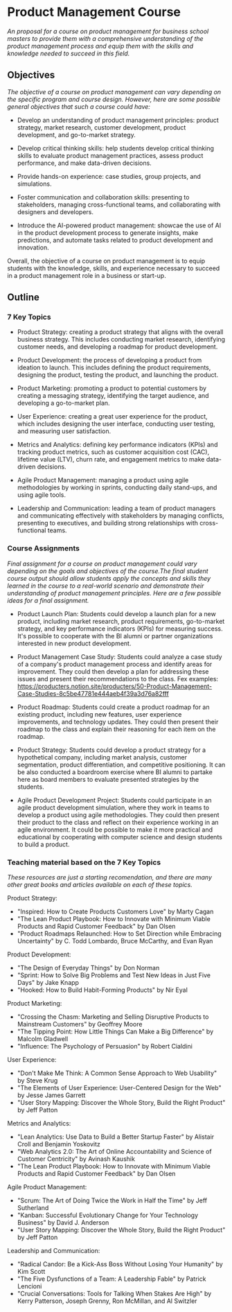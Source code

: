 # Product Management Course 
_An proposal for a course on product management for business school masters to provide them with a comprehensive understanding of the product management process and equip them with the skills and knowledge needed to succeed in this field._

## Objectives
_The objective of a course on product management can vary depending on the specific program and course design. However, here are some possible general objectives that such a course could have:_

- Develop an understanding of product management principles: product strategy, market research, customer development, product development, and go-to-market strategy.

- Develop critical thinking skills: help students develop critical thinking skills to evaluate product management practices, assess product performance, and make data-driven decisions.

- Provide hands-on experience: case studies, group projects, and simulations.

- Foster communication and collaboration skills: presenting to stakeholders, managing cross-functional teams, and collaborating with designers and developers.

- Introduce the AI-powered product management: showcae the use of AI in the product development process to generate insights, make predictions, and automate tasks related to product development and innovation.

Overall, the objective of a course on product management is to equip students with the knowledge, skills, and experience necessary to succeed in a product management role in a business or start-up.

## Outline
### 7 Key Topics
- Product Strategy: creating a product strategy that aligns with the overall business strategy. This includes conducting market research, identifying customer needs, and developing a roadmap for product development.

- Product Development: the process of developing a product from ideation to launch. This includes defining the product requirements, designing the product, testing the product, and launching the product.

- Product Marketing: promoting a product to potential customers by creating a messaging strategy, identifying the target audience, and developing a go-to-market plan.

- User Experience: creating a great user experience for the product, which includes designing the user interface, conducting user testing, and measuring user satisfaction.

- Metrics and Analytics: defining key performance indicators (KPIs) and tracking product metrics, such as customer acquisition cost (CAC), lifetime value (LTV), churn rate, and engagement metrics to make data-driven decisions.

- Agile Product Management: managing a product using agile methodologies by working in sprints, conducting daily stand-ups, and using agile tools.

- Leadership and Communication: leading a team of product managers and communicating effectively with stakeholders by managing conflicts, presenting to executives, and building strong relationships with cross-functional teams.


### Course Assignments
_Final assignment for a course on product management could vary depending on the goals and objectives of the course.The final student course output should allow students apply the concepts and skills they learned in the course to a real-world scenario and demonstrate their understanding of product management principles. Here are a few possible ideas for a final assignment._

- Product Launch Plan: Students could develop a launch plan for a new product, including market research, product requirements, go-to-market strategy, and key performance indicators (KPIs) for measuring success. It's possible to cooperate with the BI alumni or partner organizations interested in new product development. 

- Product Management Case Study: Students could analyze a case study of a company's product management process and identify areas for improvement. They could then develop a plan for addressing these issues and present their recommendations to the class. Fex examples: https://producters.notion.site/producters/50-Product-Management-Case-Studies-8c5be47781e444aeb4f39a3d76a82fff

- Product Roadmap: Students could create a product roadmap for an existing product, including new features, user experience improvements, and technology updates. They could then present their roadmap to the class and explain their reasoning for each item on the roadmap. 

- Product Strategy: Students could develop a product strategy for a hypothetical company, including market analysis, customer segmentation, product differentiation, and competitive positioning. It can be also conducted a boardroom exercise where BI alumni to partake here as board members to evaluate presented strategies by the students.

- Agile Product Development Project: Students could participate in an agile product development simulation, where they work in teams to develop a product using agile methodologies. They could then present their product to the class and reflect on their experience working in an agile environment. It could be possible to make it more practical and educational by cooperating with computer science and design students to build a product.


### Teaching material based on the 7 Key Topics
_These resources are just a starting recomendation, and there are many other great books and articles available on each of these topics._

Product Strategy:
- "Inspired: How to Create Products Customers Love" by Marty Cagan
- "The Lean Product Playbook: How to Innovate with Minimum Viable Products and Rapid Customer Feedback" by Dan Olsen
- "Product Roadmaps Relaunched: How to Set Direction while Embracing Uncertainty" by C. Todd Lombardo, Bruce McCarthy, and Evan Ryan

Product Development:
- "The Design of Everyday Things" by Don Norman
- "Sprint: How to Solve Big Problems and Test New Ideas in Just Five Days" by Jake Knapp
- "Hooked: How to Build Habit-Forming Products" by Nir Eyal

Product Marketing:
- "Crossing the Chasm: Marketing and Selling Disruptive Products to Mainstream Customers" by Geoffrey Moore
- "The Tipping Point: How Little Things Can Make a Big Difference" by Malcolm Gladwell
- "Influence: The Psychology of Persuasion" by Robert Cialdini

User Experience:
- "Don't Make Me Think: A Common Sense Approach to Web Usability" by Steve Krug
- "The Elements of User Experience: User-Centered Design for the Web" by Jesse James Garrett
- "User Story Mapping: Discover the Whole Story, Build the Right Product" by Jeff Patton

Metrics and Analytics:
- "Lean Analytics: Use Data to Build a Better Startup Faster" by Alistair Croll and Benjamin Yoskovitz
- "Web Analytics 2.0: The Art of Online Accountability and Science of Customer Centricity" by Avinash Kaushik
- "The Lean Product Playbook: How to Innovate with Minimum Viable Products and Rapid Customer Feedback" by Dan Olsen

Agile Product Management:
- "Scrum: The Art of Doing Twice the Work in Half the Time" by Jeff Sutherland
- "Kanban: Successful Evolutionary Change for Your Technology Business" by David J. Anderson
- "User Story Mapping: Discover the Whole Story, Build the Right Product" by Jeff Patton

Leadership and Communication:
- "Radical Candor: Be a Kick-Ass Boss Without Losing Your Humanity" by Kim Scott
- "The Five Dysfunctions of a Team: A Leadership Fable" by Patrick Lencioni
- "Crucial Conversations: Tools for Talking When Stakes Are High" by Kerry Patterson, Joseph Grenny, Ron McMillan, and Al Switzler



